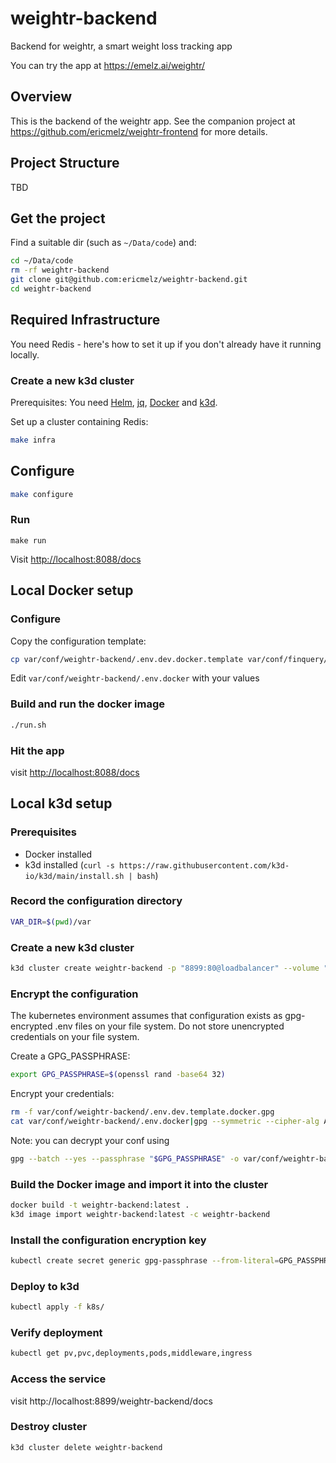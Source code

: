 # weightr-backend
Backend for weightr, a smart weight loss tracking app

You can try the app at <https://emelz.ai/weightr/>

## Overview
This is the backend of the weightr app.  See the companion project at <https://github.com/ericmelz/weightr-frontend>
for more details.

## Project Structure
TBD

## Get the project
Find a suitable dir (such as `~/Data/code`) and:
```bash
cd ~/Data/code
rm -rf weightr-backend
git clone git@github.com:ericmelz/weightr-backend.git
cd weightr-backend
```

## Required Infrastructure
You need Redis - here's how to set it up if you don't already have it running locally.

### Create a new k3d cluster
Prerequisites: You need
[Helm](https://helm.sh/docs/intro/install/),
[jq](https://jqlang.org/),
[Docker](https://www.docker.com/products/docker-desktop/) and [k3d](https://k3d.io/stable/).

Set up a cluster containing Redis:
```bash
make infra
```

## Configure
```bash
make configure
```

### Run
```
make run
```
Visit <http://localhost:8088/docs>


## Local Docker setup
### Configure
Copy the configuration template:
```bash
cp var/conf/weightr-backend/.env.dev.docker.template var/conf/finquery/.env.dev.docker
```
Edit `var/conf/weightr-backend/.env.docker` with your values

### Build and run the docker image
```bash
./run.sh
```

### Hit the app
visit <http://localhost:8088/docs>

## Local k3d setup
### Prerequisites
- Docker installed
- k3d installed (`curl -s https://raw.githubusercontent.com/k3d-io/k3d/main/install.sh | bash`)

### Record the configuration directory
```bash
VAR_DIR=$(pwd)/var
```
### Create a new k3d cluster
```bash
k3d cluster create weightr-backend -p "8899:80@loadbalancer" --volume "$VAR_DIR:/mnt/var@server:0"
```

### Encrypt the configuration
The kubernetes environment assumes that configuration exists as 
gpg-encrypted .env files on your file system.  Do not store unencrypted credentials on your
file system.

Create a GPG_PASSPHRASE:
```bash
export GPG_PASSPHRASE=$(openssl rand -base64 32)
```

Encrypt your credentials: 
```bash
rm -f var/conf/weightr-backend/.env.dev.template.docker.gpg
cat var/conf/weightr-backend/.env.docker|gpg --symmetric --cipher-alg AES256 --batch --passphrase "$GPG_PASSPHRASE" -o var/conf/weightr-backend/.env.dev.template.docker.gpg
```

Note: you can decrypt your conf using
```bash
gpg --batch --yes --passphrase "$GPG_PASSPHRASE" -o var/conf/weightr-backend/.env.dev.template.docker.decrypted -d var/conf/weightr-backend/.env.dev.template.docker.gpg                          
```

### Build the Docker image and import it into the cluster
```bash
docker build -t weightr-backend:latest .
k3d image import weightr-backend:latest -c weightr-backend
```

### Install the configuration encryption key
```bash
kubectl create secret generic gpg-passphrase --from-literal=GPG_PASSPHRASE=$GPG_PASSPHRASE
```

### Deploy to k3d
```bash
kubectl apply -f k8s/
```

### Verify deployment
```bash
kubectl get pv,pvc,deployments,pods,middleware,ingress
```

### Access the service
visit http://localhost:8899/weightr-backend/docs

### Destroy cluster
```bash
k3d cluster delete weightr-backend
```



